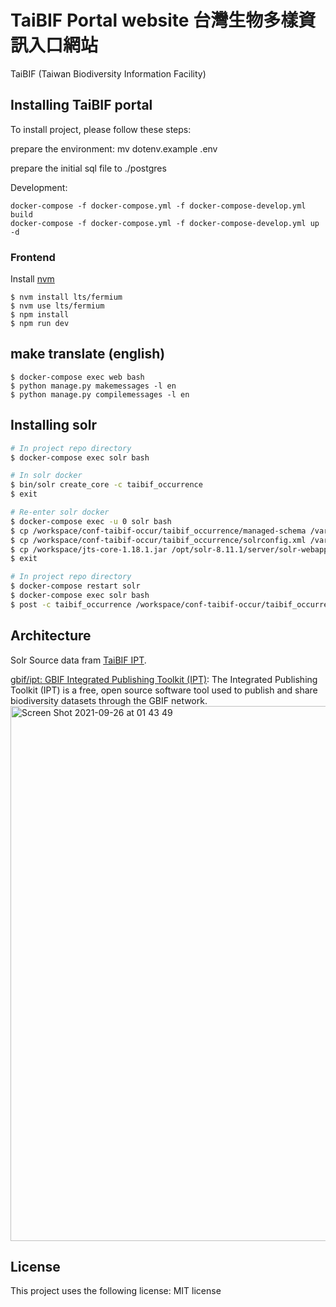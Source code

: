 # TaiBIF Portal website 台灣生物多樣資訊入口網站

TaiBIF (Taiwan Biodiversity Information Facility)

## Installing TaiBIF portal

To install project, please follow these steps:

prepare the environment:
mv dotenv.example .env

prepare the initial sql file to ./postgres

Development:
```
docker-compose -f docker-compose.yml -f docker-compose-develop.yml build
docker-compose -f docker-compose.yml -f docker-compose-develop.yml up -d
```

### Frontend

Install [nvm](https://github.com/nvm-sh/nvm)

```
$ nvm install lts/fermium
$ nvm use lts/fermium
$ npm install
$ npm run dev
```

## make translate (english)

```
$ docker-compose exec web bash
$ python manage.py makemessages -l en
$ python manage.py compilemessages -l en
```
## Installing solr
```bash
# In project repo directory
$ docker-compose exec solr bash

# In solr docker
$ bin/solr create_core -c taibif_occurrence
$ exit

# Re-enter solr docker
$ docker-compose exec -u 0 solr bash
$ cp /workspace/conf-taibif-occur/taibif_occurrence/managed-schema /var/solr/data/taibif_occurrence/conf/
$ cp /workspace/conf-taibif-occur/taibif_occurrence/solrconfig.xml /var/solr/data/taibif_occurrence/conf/
$ cp /workspace/jts-core-1.18.1.jar /opt/solr-8.11.1/server/solr-webapp/webapp/WEB-INF/lib
$ exit

# In project repo directory
$ docker-compose restart solr
$ docker-compose exec solr bash
$ post -c taibif_occurrence /workspace/conf-taibif-occur/taibif_occurrence/file.csv
```
## Architecture

Solr Source data fram [TaiBIF IPT](https://ipt.taibif.tw/).

[gbif/ipt: GBIF Integrated Publishing Toolkit (IPT)](https://github.com/gbif/ipt): The Integrated Publishing Toolkit (IPT) is a free, open source software tool used to publish and share biodiversity datasets through the GBIF network. 
<img width="856" alt="Screen Shot 2021-09-26 at 01 43 49" src="https://user-images.githubusercontent.com/428769/134781156-f6ecf8ab-e8f3-4113-94e6-74ddbf16c5c8.png">



<!--
## Contributing to <project_name>

To contribute to <project_name>, follow these steps:

1. Fork this repository.
2. Create a branch: `git checkout -b <branch_name>`.
3. Make your changes and commit them: `git commit -m '<commit_message>'`
4. Push to the original branch: `git push origin <project_name>/<location>`
5. Create the pull request.

Alternatively see the GitHub documentation on [creating a pull request](https://help.github.com/en/github/collaborating-with-issues-and-pull-requests/creating-a-pull-request).

## Contributors

Thanks to the following people who have contributed to this project:

* [@scottydocs](https://github.com/scottydocs) 📖
* [@cainwatson](https://github.com/cainwatson) 🐛
* [@calchuchesta](https://github.com/calchuchesta) 🐛

You might want to consider using something like the [All Contributors](https://github.com/all-contributors/all-contributors) specification and its [emoji key](https://allcontributors.org/docs/en/emoji-key).

## Contact

If you want to contact me you can reach me at <your_email@address.com>.
-->
## License

This project uses the following license: MIT license
